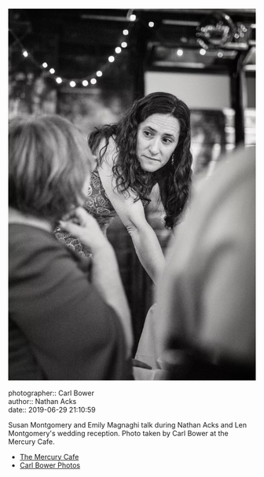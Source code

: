 ![Susan Montgomery and Emily Magnaghi talk](assets/2019-06-29-set-4-the-dance-29.webp)

photographer:: Carl Bower  
author:: Nathan Acks  
date:: 2019-06-29 21:10:59

Susan Montgomery and Emily Magnaghi talk during Nathan Acks and Len Montgomery's wedding reception. Photo taken by Carl Bower at the Mercury Cafe.

* [The Mercury Cafe](http://mercurycafe.com)
* [Carl Bower Photos](https://carlbowerphotos.com)
